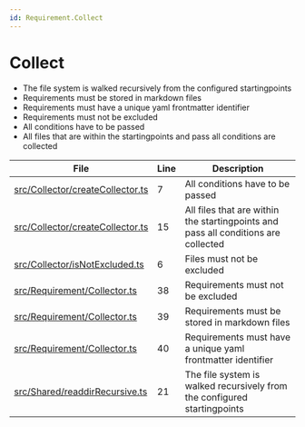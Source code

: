 ```yaml
---
id: Requirement.Collect
---
```


# Collect

-   The file system is walked recursively from the configured startingpoints
-   Requirements must be stored in markdown files
-   Requirements must have a unique yaml frontmatter identifier
-   Requirements must not be excluded
-   All conditions have to be passed
-   All files that are within the startingpoints and pass all conditions are collected

<div class="tracey">

| File                                                                           | Line | Description                                                                        |
| ------------------------------------------------------------------------------ | ---- | ---------------------------------------------------------------------------------- |
| [src/Collector/createCollector.ts](../../src/Collector/createCollector.ts#L7)  | 7    | All conditions have to be passed                                                   |
| [src/Collector/createCollector.ts](../../src/Collector/createCollector.ts#L15) | 15   | All files that are within the startingpoints and pass all conditions are collected |
| [src/Collector/isNotExcluded.ts](../../src/Collector/isNotExcluded.ts#L6)      | 6    | Files must not be excluded                                                         |
| [src/Requirement/Collector.ts](../../src/Requirement/Collector.ts#L38)         | 38   | Requirements must not be excluded                                                  |
| [src/Requirement/Collector.ts](../../src/Requirement/Collector.ts#L39)         | 39   | Requirements must be stored in markdown files                                      |
| [src/Requirement/Collector.ts](../../src/Requirement/Collector.ts#L40)         | 40   | Requirements must have a unique yaml frontmatter identifier                        |
| [src/Shared/readdirRecursive.ts](../../src/Shared/readdirRecursive.ts#L21)     | 21   | The file system is walked recursively from the configured startingpoints           |

</div>
